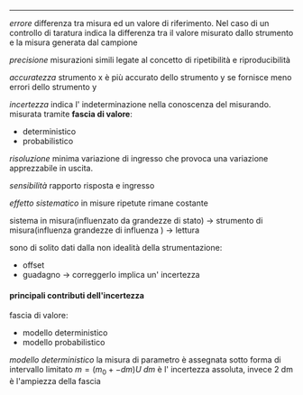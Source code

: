 - - -

*errore*
differenza tra misura ed un valore di riferimento.
Nel caso di un controllo di taratura indica la differenza tra il valore misurato dallo strumento e la misura generata dal campione 

*precisione*
misurazioni simili legate al concetto di ripetibilità e riproducibilità

*accuratezza*
strumento x è più accurato dello strumento y se fornisce meno errori dello strumento y

*incertezza*
indica l' indeterminazione nella conoscenza del misurando.
misurata tramite **fascia di valore**: 
- deterministico 
- probabilistico 

*risoluzione*
minima variazione di ingresso che provoca una variazione apprezzabile in uscita. 

*sensibilità*
rapporto risposta e ingresso 

*effetto sistematico*
in misure ripetute rimane costante 

sistema in misura(influenzato da grandezze di stato) -> strumento di misura(influenza grandezze di influenza ) -> lettura

sono di solito dati dalla non idealità della strumentazione: 
- offset 
- guadagno -> correggerlo implica un' incertezza 

#### principali contributi dell'incertezza
fascia di valore: 
- modello deterministico
- modello probabilistico

*modello deterministico*
la misura di parametro è assegnata sotto forma di intervallo limitato
$m = (m_0 +- dm)U$
$dm$ è l' incertezza assoluta, invece 2 dm è l'ampiezza della fascia



